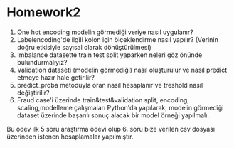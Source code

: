 # Homework2
1. One hot encoding modelin görmediği veriye nasıl uygulanır?
2. Labelencoding'de ilgili kolon için ölçeklendirme nasıl yapılır? (Verinin doğru etkisiyle sayısal olarak dönüştürülmesi)
3. Imbalance datasette train test split yaparken neleri göz önünde bulundurmalıyız?
4. Validation dataseti (modelin görmediği) nasıl oluşturulur ve nasıl predict etmeye hazır hale getirilir?
5. predict_proba metoduyla oran nasıl hesaplanır ve treshold nasıl değiştirilir?
6. Fraud case'i üzerinde train&test&validation split, encoding, scaling,modelleme çalışmaları Python'da yapılarak, modelin görmediği dataset üzerinde başarılı sonuç alacak bir model örneği yapılmalı.

Bu ödev ilk 5 soru araştırma ödevi olup 6. soru bize verilen csv dosyası üzerinden istenen hesaplamalar yapılmıştır.
